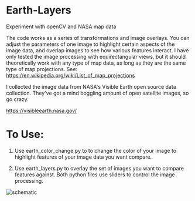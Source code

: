 # Earth-Layers
Experiment with openCV and NASA map data 

The code works as a series of transformations and image overlays. You can adjust the parameters of one image to highlight certain aspects of the image data, and overlap images to see how various features interact. I have only tested the image processing with equirectangular views, but it should theoretically work with any type of map data, as long as they are the same type of map projections. See: https://en.wikipedia.org/wiki/List_of_map_projections

I collected the image data from NASA's Visible Earth open source data collection. They've got a mind boggling amount of open satellite images, so go crazy. 

https://visibleearth.nasa.gov/

# To Use: 
1) Use earth_color_change.py to to change the color of your image to highlight features of your image data you want compare. 

2) Use earth_layers.py to overlay the set of images you want to compare features against. Both python files use sliders to control the image processing. 

![schematic](/earth_layers2.jpg)
